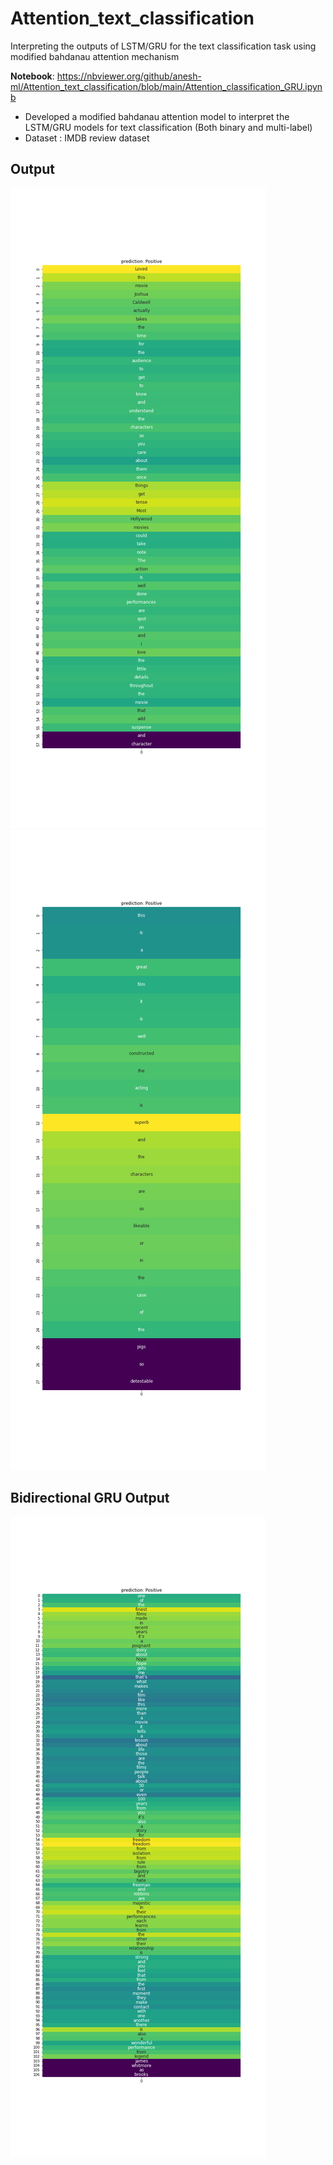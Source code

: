 # Attention_text_classification
Interpreting the outputs of LSTM/GRU for the text classification task using modified bahdanau attention mechanism

**Notebook**:
https://nbviewer.org/github/anesh-ml/Attention_text_classification/blob/main/Attention_classification_GRU.ipynb

- Developed a modified bahdanau attention model to interpret the LSTM/GRU models for text classification (Both binary and multi-label)
- Dataset : IMDB review dataset
## Output
![new project](images/output.png)
![new project](images/output4.png)

## Bidirectional GRU Output
![new project](images/output5.png)

